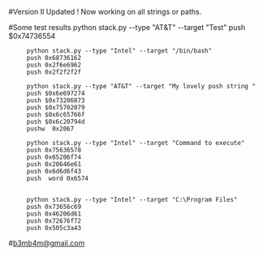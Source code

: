 #Version II Updated !
Now working on all strings or paths.


#Some test results 
         python stack.py --type "AT&T" --target "Test"
         push $0x74736554

         python stack.py --type "Intel" --target "/bin/bash"
         push 0x68736162
         push 0x2f6e6962
         push 0x2f2f2f2f

         python stack.py --type "AT&T" --target "My lovely push string "
         push $0x6e697274
         push $0x73206873
         push $0x75702079
         push $0x6c65766f
         push $0x6c20794d
         pushw  0x2067
         
         python stack.py --type "Intel" --target "Command to execute"
         push 0x75636578
         push 0x65206f74
         push 0x20646e61
         push 0x6d6d6f43
         push  word 0x6574
         
         
         python stack.py --type "Intel" --target "C:\Program Files"
         push 0x73656c69
         push 0x46206d61
         push 0x72676f72
         push 0x505c3a43
   
#b3mb4m@gmail.com
   





